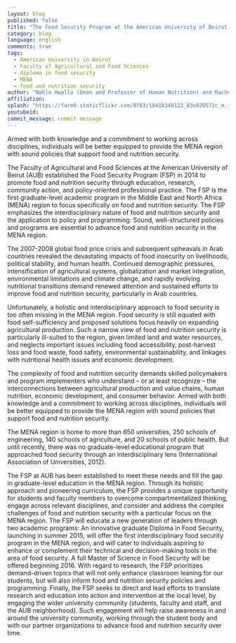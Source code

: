 ```yaml
---
layout: blog
published: false
title: "The Food Security Program at the American University of Beirut: An Interdisciplinary Approach"
category: blog
language: english
comments: true
tags: 
  - American University in Beirut
  - Faculty of Agricultural and Food Sciences
  - diploma in food security
  - MENA
  - food and nutrition security
author: "Nahla Hwalla (Dean and Professor of Human Nutrition) and Rachel Bahn (Coordinator of Food Security Program) – Faculty of Agricultural and Food Sciences, American University of Beirut"
affiliation: 
splash: "https://farm9.staticflickr.com/8783/18418340122_83e928572c_m.jpg"
youtubeid: 
commit_message: commit message
---
```

Armed with both knowledge and a commitment to working across disciplines, individuals will be better equipped to provide the MENA region with sound policies that support food and nutrition security. 
<!-- more -->




The Faculty of Agricultural and Food Sciences at the American University of Beirut (AUB) established the Food Security Program (FSP) in 2014 to promote food and nutrition security through education, research, community action, and policy-oriented professional practice. The FSP is the first graduate-level academic program in the Middle East and North Africa (MENA) region to focus specifically on food and nutrition security. The FSP emphasizes the interdisciplinary nature of food and nutrition security and the application to policy and programming: Sound, well-structured policies and programs are essential to advance food and nutrition security in the MENA region. 

The 2007-2008 global food price crisis and subsequent upheavals in Arab countries revealed the devastating impacts of food insecurity on livelihoods, political stability, and human health. Continued demographic pressures, intensification of agricultural systems, globalization and market integration, environmental limitations and climate change, and rapidly evolving nutritional transitions demand renewed attention and sustained efforts to improve food and nutrition security, particularly in Arab countries. 

Unfortunately, a holistic and interdisciplinary approach to food security is too often missing in the MENA region. Food security is still equated with food self-sufficiency and proposed solutions focus heavily on expanding agricultural production. Such a narrow view of food and nutrition security is particularly ill-suited to the region, given limited land and water resources, and neglects important issues including food accessibility, post-harvest loss and food waste, food safety, environmental sustainability, and linkages with nutritional health issues and economic development. 

The complexity of food and nutrition security demands skilled policymakers and program implementers who understand – or at least recognize – the interconnections between agricultural production and value chains, human nutrition, economic development, and consumer behavior. Armed with both knowledge and a commitment to working across disciplines, individuals will be better equipped to provide the MENA region with sound policies that support food and nutrition security. 

The MENA region is home to more than 650 universities, 250 schools of engineering, 140 schools of agriculture, and 20 schools of public health. But until recently, there was no graduate-level educational program that approached food security through an interdisciplinary lens (International Association of Universities, 2012). 

The FSP at AUB has been established to meet these needs and fill the gap in graduate-level education in the MENA region. Through its holistic approach and pioneering curriculum, the FSP provides a unique opportunity for students and faculty members to overcome compartmentalized thinking, engage across relevant disciplines, and consider and address the complex challenges of food and nutrition security with a particular focus on the MENA region. The FSP will educate a new generation of leaders through two academic programs: An innovative graduate Diploma in Food Security, launching in summer 2015, will offer the first interdisciplinary food security program in the MENA region, and will cater to individuals aspiring to enhance or complement their technical and decision-making tools in the area of food security. A full Master of Science in Food Security will be offered beginning 2016. With regard to research, the FSP prioritizes demand-driven topics that will not only enhance classroom leaning for our students, but will also inform food and nutrition security policies and programming. Finally, the FSP seeks to direct and lead efforts to translate research and education into action and intervention at the local level, by engaging the wider university community (students, faculty and staff, and the AUB neighborhood). Such engagement will help raise awareness in and around the university community, working through the student body and with our partner organizations to advance food and nutrition security over time.